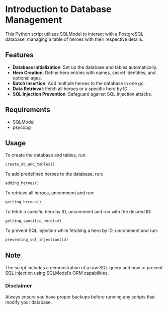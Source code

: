 # Introduction to Database Management

This Python script utilizes SQLModel to interact with a PostgreSQL database, managing a table of heroes with their respective details.

## Features

- **Database Initialization**: Set up the database and tables automatically.
- **Hero Creation**: Define hero entries with names, secret identities, and optional ages.
- **Batch Insertion**: Add multiple heroes to the database in one go.
- **Data Retrieval**: Fetch all heroes or a specific hero by ID.
- **SQL Injection Prevention**: Safeguard against SQL injection attacks.

## Requirements

- SQLModel
- psycopg


## Usage

To create the database and tables, run:

```python
create_db_and_tables()
```

To add predefined heroes to the database, run:

```python
adding_heroes()
```

To retrieve all heroes, uncomment and run:
```python
getting_heroes()
```

To fetch a specific hero by ID, uncomment and run with the desired ID:
```python
getting_specific_hero(id)
```

To prevent SQL injection while fetching a hero by ID, uncomment and run:
```python
preventing_sql_injection(id)
```


## Note
The script includes a demonstration of a raw SQL query and how to prevent SQL injection using SQLModel’s ORM capabilities.

### Disclaimer
Always ensure you have proper backups before running any scripts that modify your database.
